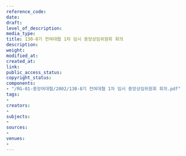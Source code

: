 ```yaml
---
reference_code: 
date: 
draft: 
level_of_description: 
media_type: 
title: 130-8기 전여대협 1차 임시 중앙상임위원회 회의
description: 
weight: 
modified_at: 
created_at: 
link: 
public_access_status: 
copyright_status: 
components:
- "/RG-01-중앙여대협/2002/130-8기 전여대협 1차 임시 중앙상임위원회 회의.pdf"
tags:
- 
creators:
- 
subjects:
- 
sources:
- 
venues:
- 
---
```

